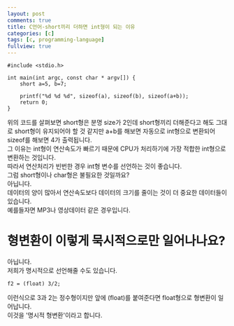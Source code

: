 ```yaml
---
layout: post
comments: true
title: C언어-short끼리 더하면 int형이 되는 이유
categories: [c]
tags: [c, programming-language]
fullview: true
---
```

```
#include <stdio.h>

int main(int argc, const char * argv[]) {
    short a=5, b=7;

    printf("%d %d %d", sizeof(a), sizeof(b), sizeof(a+b));
    return 0;
}
```
위의 코드를 살펴보면 short형은 분명 size가 2인데 short형끼리 더해준다고 해도 그대로 short형이 유지되어야 할 것 같지만 a+b를 해보면 자동으로 int형으로 변환되어 sizeof를 해보면 4가 출력됩니다.  
그 이유는 int형이 연산속도가 빠르기 때문에 CPU가 처리하기에 가장 적합한 int형으로 변환하는 것입니다.  
따라서 연산처리가 빈번한 경우 int형 변수를 선언하는 것이 좋습니다.  
그럼 short형이나 char형은 불필요한 것일까요?  
아닙니다.  
데이터의 양이 많아서 연산속도보다 데이터의 크기를 줄이는 것이 더 중요한 데이터들이 있습니다.  
예를들자면 MP3나 영상데이터 같은 경우입니다.  

# 형변환이 이렇게 묵시적으로만 일어나나요?
아닙니다.  
저희가 명시적으로 선언해줄 수도 있습니다.  
```
f2 = (float) 3/2;
```
이런식으로 3과 2는 정수형이지만 앞에 (float)를 붙여준다면 float형으로 형변환이 일어납니다.  
이것을 '명시적 형변환'이라고 합니다.
